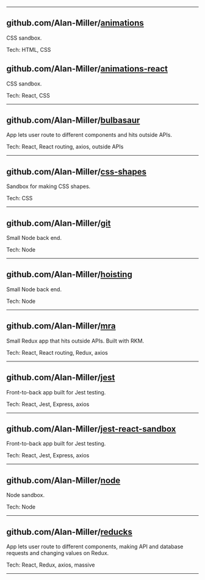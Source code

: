 
---

## github.com/Alan-Miller/[animations](https://github.com/Alan-Miller/animations)

CSS sandbox.

Tech: HTML, CSS

## github.com/Alan-Miller/[animations-react](https://github.com/Alan-Miller/animations-react)

CSS sandbox.

Tech: React, CSS

---

## github.com/Alan-Miller/[bulbasaur](https://github.com/Alan-Miller/bulbasaur)

App lets user route to different components and hits outside APIs.

Tech: React, React routing, axios, outside APIs

---

## github.com/Alan-Miller/[css-shapes](https://github.com/Alan-Miller/css-shapes)

Sandbox for making CSS shapes.

Tech: CSS

---
  
## github.com/Alan-Miller/[git](https://github.com/Alan-Miller/git)

Small Node back end.

Tech: Node

---
  
## github.com/Alan-Miller/[hoisting](https://github.com/Alan-Miller/hoisting)

Small Node back end.

Tech: Node

---
  
## github.com/Alan-Miller/[mra](https://github.com/Alan-Miller/mra)

Small Redux app that hits outside APIs. Built with RKM.

Tech: React, React routing, Redux, axios

---
  
## github.com/Alan-Miller/[jest](https://github.com/Alan-Miller/jest)

Front-to-back app built for Jest testing.

Tech: React, Jest, Express, axios

---
  
## github.com/Alan-Miller/[jest-react-sandbox](https://github.com/Alan-Miller/jest-react-sandbox)

Front-to-back app built for Jest testing.

Tech: React, Jest, Express, axios

---
  
## github.com/Alan-Miller/[node](https://github.com/Alan-Miller/node)

Node sandbox.

Tech: Node

---

## github.com/Alan-Miller/[reducks](https://github.com/Alan-Miller/reducks)

App lets user route to different components, making API and database requests and changing values on Redux.

Tech: React, Redux, axios, massive

---